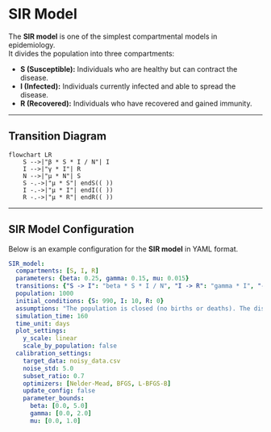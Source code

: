 # SIR Model

The **SIR model** is one of the simplest compartmental models in epidemiology.  
It divides the population into three compartments:  

- **S (Susceptible):** Individuals who are healthy but can contract the disease.  
- **I (Infected):** Individuals currently infected and able to spread the disease.  
- **R (Recovered):** Individuals who have recovered and gained immunity. 

---

## Transition Diagram

```mermaid
flowchart LR
    S -->|"β * S * I / N"| I
    I -->|"γ * I"| R
    N -->|"μ * N"| S
    S -.->|"μ * S"| endS(( ))
    I -.->|"μ * I"| endI(( ))
    R -.->|"μ * R"| endR(( ))
```

---

## SIR Model Configuration

Below is an example configuration for the **SIR model** in YAML format.

```yaml
SIR_model:
  compartments: [S, I, R]
  parameters: {beta: 0.25, gamma: 0.15, mu: 0.015}
  transitions: {"S -> I": "beta * S * I / N", "I -> R": "gamma * I", "-> S": "mu * N", "S ->": "mu * S", "I ->": "mu * I", "R ->": "mu * R"}
  population: 1000
  initial_conditions: {S: 990, I: 10, R: 0}
  assumptions: "The population is closed (no births or deaths). The disease is transmitted through direct contact. Immunity is permanent after recovery."
  simulation_time: 160
  time_unit: days
  plot_settings:
    y_scale: linear
    scale_by_population: false
  calibration_settings:
    target_data: noisy_data.csv 
    noise_std: 5.0
    subset_ratio: 0.7
    optimizers: [Nelder-Mead, BFGS, L-BFGS-B]
    update_config: false
    parameter_bounds:
      beta: [0.0, 5.0]
      gamma: [0.0, 2.0]
      mu: [0.0, 1.0]
```
